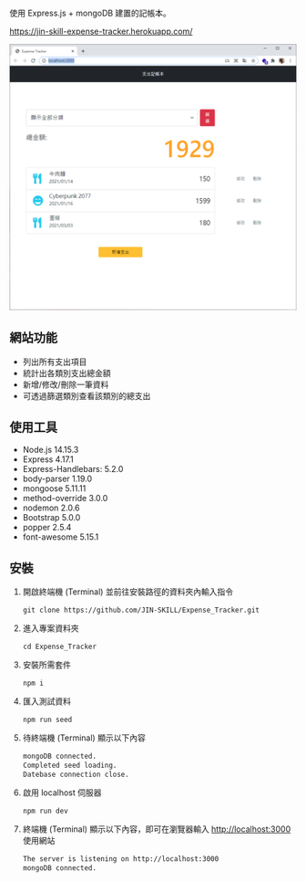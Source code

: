 #
使用 Express.js + mongoDB 建置的記帳本。

https://jin-skill-expense-tracker.herokuapp.com/

![Expense_Tracker](https://raw.githubusercontent.com/JIN-SKILL/Example_Image/main/Expense_Tracker.png)

## 網站功能
+ 列出所有支出項目
+ 統計出各類別支出總金額
+ 新增/修改/刪除一筆資料
+ 可透過篩選類別查看該類別的總支出


## 使用工具
+ Node.js 14.15.3
+ Express 4.17.1
+ Express-Handlebars: 5.2.0
+ body-parser 1.19.0
+ mongoose 5.11.11
+ method-override 3.0.0
+ nodemon 2.0.6
+ Bootstrap 5.0.0
+ popper 2.5.4
+ font-awesome 5.15.1

## 安裝
1. 開啟終端機 (Terminal) 並前往安裝路徑的資料夾內輸入指令
    ```
    git clone https://github.com/JIN-SKILL/Expense_Tracker.git
    ```
2. 進入專案資料夾
    ```
    cd Expense_Tracker
    ```
3. 安裝所需套件
	```
    npm i
    ```
4. 匯入測試資料
	```
    npm run seed
    ```
5. 待終端機 (Terminal) 顯示以下內容
	```
    mongoDB connected.
    Completed seed loading.
    Datebase connection close.
    ```
6. 啟用 localhost 伺服器
	```
    npm run dev
    ```
7. 終端機 (Terminal) 顯示以下內容，即可在瀏覽器輸入 [http://localhost:3000](http://localhost:3000) 使用網站
	```
    The server is listening on http://localhost:3000
    mongoDB connected.
    ```
